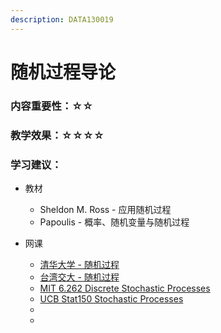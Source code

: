 ```yaml
---
description: DATA130019
---
```


# 随机过程导论

### 内容重要性：☆☆

### 教学效果：☆☆☆☆

### 学习建议：

* 教材
  * Sheldon M. Ross - 应用随机过程
  * Papoulis - 概率、随机变量与随机过程
*   网课

    * [清华大学 - 随机过程](https://www.bilibili.com/video/BV18p4y1u7NP)
    * [台湾交大 - 随机过程](https://www.bilibili.com/video/BV12K411K76U)
    * [MIT 6.262 Discrete Stochastic Processes](https://ocw.mit.edu/courses/6-262-discrete-stochastic-processes-spring-2011/)
    * [UCB Stat150 Stochastic Processes](https://www.bilibili.com/video/BV1qB4y1A7t3)
    *
    *

